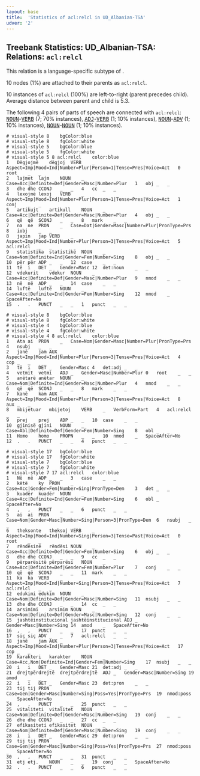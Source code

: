 ```yaml
---
layout: base
title:  'Statistics of acl:relcl in UD_Albanian-TSA'
udver: '2'
---
```


## Treebank Statistics: UD_Albanian-TSA: Relations: `acl:relcl`

This relation is a language-specific subtype of .

10 nodes (1%) are attached to their parents as `acl:relcl`.

10 instances of `acl:relcl` (100%) are left-to-right (parent precedes child).
Average distance between parent and child is 5.3.

The following 4 pairs of parts of speech are connected with `acl:relcl`: <tt><a href="sq_tsa-pos-NOUN.html">NOUN</a></tt>-<tt><a href="sq_tsa-pos-VERB.html">VERB</a></tt> (7; 70% instances), <tt><a href="sq_tsa-pos-ADJ.html">ADJ</a></tt>-<tt><a href="sq_tsa-pos-VERB.html">VERB</a></tt> (1; 10% instances), <tt><a href="sq_tsa-pos-NOUN.html">NOUN</a></tt>-<tt><a href="sq_tsa-pos-ADV.html">ADV</a></tt> (1; 10% instances), <tt><a href="sq_tsa-pos-NOUN.html">NOUN</a></tt>-<tt><a href="sq_tsa-pos-NOUN.html">NOUN</a></tt> (1; 10% instances).


~~~ conllu
# visual-style 8	bgColor:blue
# visual-style 8	fgColor:white
# visual-style 5	bgColor:blue
# visual-style 5	fgColor:white
# visual-style 5 8 acl:relcl	color:blue
1	Dëgjojmë	dëgjoj	VERB	_	Aspect=Imp|Mood=Ind|Number=Plur|Person=1|Tense=Pres|Voice=Act	0	root	_	_
2	lajmet	lajm	NOUN	_	Case=Acc|Definite=Def|Gender=Masc|Number=Plur	1	obj	_	_
3	dhe	dhe	CCONJ	_	_	4	cc	_	_
4	lexojmë	lexoj	VERB	_	Aspect=Imp|Mood=Ind|Number=Plur|Person=1|Tense=Pres|Voice=Act	1	conj	_	_
5	artikujt	artikull	NOUN	_	Case=Acc|Definite=Def|Gender=Masc|Number=Plur	4	obj	_	_
6	që	që	SCONJ	_	_	8	mark	_	_
7	na	ne	PRON	_	Case=Dat|Gender=Masc|Number=Plur|PronType=Prs	8	iobj	_	_
8	japin	jap	VERB	_	Aspect=Imp|Mood=Ind|Number=Plur|Person=3|Tense=Pres|Voice=Act	5	acl:relcl	_	_
9	statistika	statistikë	NOUN	_	Case=Nom|Definite=Ind|Gender=Fem|Number=Sing	8	obj	_	_
10	për	për	ADP	_	_	12	case	_	_
11	të	i	DET	_	Gender=Masc	12	det:noun	_	_
12	vdekurit	vdekur	NOUN	_	Case=Acc|Definite=Def|Gender=Masc|Number=Plur	9	nmod	_	_
13	në	në	ADP	_	_	14	case	_	_
14	luftë	luftë	NOUN	_	Case=Acc|Definite=Ind|Gender=Fem|Number=Sing	12	nmod	_	SpaceAfter=No
15	.	.	PUNCT	_	_	1	punct	_	_

~~~


~~~ conllu
# visual-style 8	bgColor:blue
# visual-style 8	fgColor:white
# visual-style 4	bgColor:blue
# visual-style 4	fgColor:white
# visual-style 4 8 acl:relcl	color:blue
1	Ata	ai	PRON	_	Case=Nom|Gender=Masc|Number=Plur|PronType=Prs	4	nsubj	_	_
2	janë	jam	AUX	_	Aspect=Imp|Mood=Ind|Number=Plur|Person=3|Tense=Pres|Voice=Act	4	cop	_	_
3	të	i	DET	_	Gender=Masc	4	det:adj	_	_
4	vetmit	vetmi	ADJ	_	Gender=Masc|Number=Plur	0	root	_	_
5	anëtarë	anëtar	NOUN	_	Case=Nom|Definite=Ind|Gender=Masc|Number=Plur	4	nmod	_	_
6	që	që	SCONJ	_	_	8	mark	_	_
7	kanë	kam	AUX	_	Aspect=Imp|Mood=Ind|Number=Plur|Person=3|Tense=Pres|Voice=Act	8	aux	_	_
8	mbijetuar	mbijetoj	VERB	_	VerbForm=Part	4	acl:relcl	_	_
9	prej	prej	ADP	_	_	10	case	_	_
10	gjinisë	gjini	NOUN	_	Case=Abl|Definite=Def|Gender=Fem|Number=Sing	8	obl	_	_
11	Homo	homo	PROPN	_	_	10	nmod	_	SpaceAfter=No
12	.	.	PUNCT	_	_	4	punct	_	_

~~~


~~~ conllu
# visual-style 17	bgColor:blue
# visual-style 17	fgColor:white
# visual-style 7	bgColor:blue
# visual-style 7	fgColor:white
# visual-style 7 17 acl:relcl	color:blue
1	Në	në	ADP	_	_	3	case	_	_
2	këtë	ky	PRON	_	Case=Acc|Gender=Fem|Number=Sing|PronType=Dem	3	det	_	_
3	kuadër	kuadër	NOUN	_	Case=Acc|Definite=Ind|Gender=Fem|Number=Sing	6	obl	_	SpaceAfter=No
4	,	,	PUNCT	_	_	6	punct	_	_
5	ai	ai	PRON	_	Case=Nom|Gender=Masc|Number=Sing|Person=3|PronType=Dem	6	nsubj	_	_
6	theksonte	theksoj	VERB	_	Aspect=Imp|Mood=Ind|Number=Sing|Person=3|Tense=Past|Voice=Act	0	root	_	_
7	rëndësinë	rëndësi	NOUN	_	Case=Acc|Definite=Def|Gender=Fem|Number=Sing	6	obj	_	_
8	dhe	dhe	CCONJ	_	_	9	cc	_	_
9	përparësitë	përparësi	NOUN	_	Case=Acc|Definite=Def|Gender=Fem|Number=Plur	7	conj	_	_
10	që	që	SCONJ	_	_	11	mark	_	_
11	ka	ka	VERB	_	Aspect=Imp|Mood=Ind|Number=Sing|Person=3|Tense=Pres|Voice=Act	7	acl:relcl	_	_
12	edukimi	edukim	NOUN	_	Case=Nom|Definite=Def|Gender=Masc|Number=Sing	11	nsubj	_	_
13	dhe	dhe	CCONJ	_	_	14	cc	_	_
14	arsimimi	arsimim	NOUN	_	Case=Nom|Definite=Def|Gender=Masc|Number=Sing	12	conj	_	_
15	jashtëinstitucional	jashtëinstitucional	ADJ	_	Gender=Masc|Number=Sing	14	amod	_	SpaceAfter=No
16	,	,	PUNCT	_	_	17	punct	_	_
17	siç	siç	ADV	_	_	7	acl:relcl	_	_
18	janë	jam	AUX	_	Aspect=Imp|Mood=Ind|Number=Plur|Person=3|Tense=Pres|Voice=Act	17	cop	_	_
19	karakteri	karakter	NOUN	_	Case=Acc,Nom|Definite=Ind|Gender=Fem|Number=Sing	17	nsubj	_	_
20	i	i	DET	_	Gender=Masc	21	det:adj	_	_
21	drejtpërdrejtë	drejtpërdrejtë	ADJ	_	Gender=Masc|Number=Sing	19	amod	_	_
22	i	i	DET	_	Gender=Masc	23	det:pron	_	_
23	tij	tij	PRON	_	Case=Gen|Gender=Masc|Number=Sing|Poss=Yes|PronType=Prs	19	nmod:poss	_	SpaceAfter=No
24	,	,	PUNCT	_	_	25	punct	_	_
25	vitaliteti	vitalitet	NOUN	_	Case=Nom|Definite=Def|Gender=Masc|Number=Sing	19	conj	_	_
26	dhe	dhe	CCONJ	_	_	27	cc	_	_
27	efikasiteti	efikasitet	NOUN	_	Case=Nom|Definite=Def|Gender=Masc|Number=Sing	19	conj	_	_
28	i	i	DET	_	Gender=Masc	29	det:pron	_	_
29	tij	tij	PRON	_	Case=Gen|Gender=Masc|Number=Sing|Poss=Yes|PronType=Prs	27	nmod:poss	_	SpaceAfter=No
30	,	,	PUNCT	_	_	31	punct	_	_
31	etj	etj.	NOUN	_	_	19	conj	_	SpaceAfter=No
32	.	.	PUNCT	_	_	6	punct	_	_

~~~


